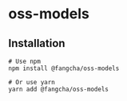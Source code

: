 # oss-models

## Installation
```
# Use npm
npm install @fangcha/oss-models

# Or use yarn
yarn add @fangcha/oss-models
```
